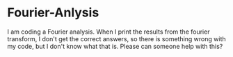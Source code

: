 # Fourier-Anlysis
I am coding a Fourier analysis.
When I print the results from the fourier transform, I don't get the correct answers, so there is something wrong with my code, but I don't know what that is. 
Please can someone help with this?
